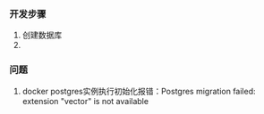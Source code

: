 ### 开发步骤
1. 创建数据库
2. 


### 问题
1. docker postgres实例执行初始化报错：Postgres migration failed: extension "vector" is not available

